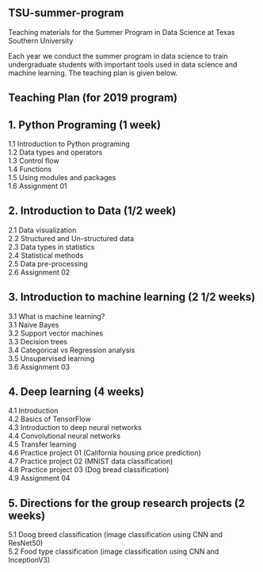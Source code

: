 ## TSU-summer-program
Teaching materials for the Summer Program in Data Science at Texas Southern University

Each year we conduct the summer program in data science to train undergraduate students with important tools used in data science and machine learning. The teaching plan is given below. 

## Teaching Plan (for 2019 program)

## 1. Python Programing (1 week)
1.1 Introduction to Python programing <br>
1.2 Data types and operators <br>
1.3 Control flow <br> 
1.4 Functions <br>
1.5 Using modules and packages <br>
1.6 Assignment 01 <br>
## 2. Introduction to Data (1/2 week)
2.1 Data visualization <br>
2.2 Structured and Un-structured data <br>
2.3 Data types in statistics <br>
2.4 Statistical methods <br>
2.5 Data pre-processing <br>
2.6 Assignment 02 <br>
## 3. Introduction to machine learning (2 1/2 weeks)
3.1 What is machine learning? <br>
3.1 Naive Bayes <br>
3.2 Support vector machines <br>
3.3 Decision trees <br>
3.4 Categorical vs Regression analysis <br>
3.5 Unsupervised learning <br>
3.6 Assignment 03 <br>
## 4. Deep learning (4 weeks)
4.1 Introduction <br>
4.2 Basics of TensorFlow <br>
4.3 Introduction to deep neural networks <br>
4.4 Convolutional neural networks <br>
4.5 Transfer learning <br>
4.6 Practice project 01 (California housing price prediction) <br>
4.7 Practice project 02 (MNIST data classification) <br>
4.8 Practice project 03 (Dog bread classification) <br>
4.9 Assignment 04 <br>
## 5. Directions for the group research projects (2 weeks)
5.1 Doog breed classification (image classification using CNN and ResNet50) <br>
5.2 Food type classification (image classification using CNN and InceptionV3) <br>


